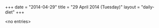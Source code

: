 +++
date = "2014-04-29"
title = "29 April 2014 (Tuesday)"
layout = "daily-diet"
+++


\<no entries\>
